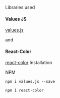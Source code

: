 Libraries used



#### Values JS

[values.js](https://github.com/noeldelgado/values.js)

and

#### React-Color

[react-color](https://www.npmjs.com/package/react-color)
Installation

NPM
```
npm i values.js --save
```
```
npm i react-color
```
